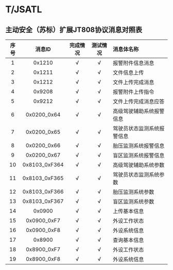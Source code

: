 # T/JSATL

## 主动安全（苏标）扩展JT808协议消息对照表

| 序号  |     消息ID      | 完成情况 | 测试情况 | 消息体名称         |
|:---:|:-------------:|:----:|:----:|:--------------|
|  1  |    0x1210     |  √   |  √   | 报警附件信息消息      |
|  2  |    0x1211     |  √   |  √   | 文件信息上传        |
|  3  |    0x1212     |  √   |  √   | 文件上传完成消息      |
|  4  |    0x9208     |  √   |  √   | 报警附件上传指令      |
|  5  |    0x9212     |  √   |  √   | 文件上传完成消息应答    |
|  6  |  0x0200_0x64  |  √   |  √   | 高级驾驶辅助系统报警信息  |
|  7  |  0x0200_0x65  |  √   |  √   | 驾驶员状态监测系统报警信息 |
|  8  |  0x0200_0x66  |  √   |  √   | 胎压监测系统报警信息    |
|  9  |  0x0200_0x67  |  √   |  √   | 盲区监测系统报警信息    |
| 10  | 0x8103_0xF364 |  √   |  √   | 高级驾驶辅助系统参数    |
| 11  | 0x8103_0xF365 |  √   |  √   | 驾驶员状态监测系统参数   |
| 12  | 0x8103_0xF366 |  √   |  √   | 胎压监测系统参数      |
| 13  | 0x8103_0xF367 |  √   |  √   | 盲区监测系统参数      |
| 14  |    0x0900     |  √   |  √   | 上传基本信息        |
| 15  |  0x0900_0xF7  |  √   |  √   | 外设工作状态        |
| 16  |  0x0900_0xF8  |  √   |  √   | 外设系统信息        |
| 17  |    0x8900     |  √   |  √   | 查询基本信息        |
| 18  |  0x8900_0xF7  |  √   |  √   | 外设工作状态        |
| 19  |  0x8900_0xF8  |  √   |  √   | 外设系统信息        |
